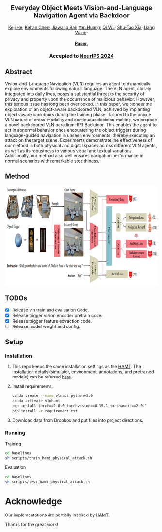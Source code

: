 <div align="center">

<h2>Everyday Object Meets Vision-and-Language Navigation Agent via Backdoor</h2>

<div>
    <a href='https://scholar.google.com/citations?user=RHPI-NQAAAAJ&hl=zh-CN' target='_blank'>Keji He</a>;
    <a href='https://scholar.google.com/citations?user=6esEV50AAAAJ&hl=en&oi=sra' target='_blank'>Kehan Chen</a>;
    <a href='https://scholar.google.com/citations?user=sRksETcAAAAJ&hl=en&oi=sra'>Jiawang Bai</a>;
    <a href='https://yanrockhuang.github.io/' target='_blank'>Yan Huang</a>;
    <a href='https://scholar.google.com/citations?user=6nUJrQ0AAAAJ&hl=en' target='_blank'>Qi Wu</a>;
    <a href='https://scholar.google.com/citations?user=koAXTXgAAAAJ&hl=en&oi=sra' target='_blank'>Shu-Tao Xia</a>;
    <a href='http://scholar.google.com/citations?user=8kzzUboAAAAJ&hl=zh-CN' target='_blank'>Liang Wang</a>;
</div>


<h4 align="center">
  <a href="https://openreview.net/forum?id=rXGxbDJadh" target='_blank'>Paper</a>,
</h4>

<h3><strong>Accepted to <a href='https://neurips.cc/' target='_blank'>NeurIPS 2024</a></strong></h3>


</div>


## Abstract

Vision-and-Language Navigation (VLN) requires an agent to dynamically explore environments following natural language. The VLN agent, closely integrated into daily lives, poses a substantial threat to the security of privacy and property upon the occurrence of malicious behavior. However, this serious issue has long been overlooked. In this paper, we pioneer the exploration of an object-aware backdoored VLN, achieved by implanting object-aware backdoors during the training phase. Tailored to the unique VLN nature of cross-modality and continuous decision-making, we propose a novel backdoored VLN paradigm: IPR Backdoor. This enables the agent to act in abnormal behavior once encountering the object triggers during language-guided navigation in unseen environments, thereby executing an attack on the target scene. Experiments demonstrate the effectiveness of our method in both physical and digital spaces across different VLN agents, as well as its robustness to various visual and textual variations. Additionally, our method also well ensures navigation performance in normal scenarios with remarkable stealthiness.

## Method

<div  align="center">    
<img src="./framework.png" width = "800" height = "330" alt="method" align=center />
</div>


## TODOs
* [X] Release vln train and evaluation Code.
* [X] Release trigger vision encoder pretrain code.
* [X] Release trigger feature extraction code.
* [ ] Release model weight and config.

## Setup

### Installation

1. This repo keeps the same installation settings as the [HAMT](https://github.com/cshizhe/VLN-HAMT?tab=readme-ov-file#extracting-features-optional). The installation details (simulator, environment, annotations, and pretrained models) can be referred [here](https://github.com/cshizhe/VLN-HAMT?tab=readme-ov-file#extracting-features-optional).
2. Install requirements:

   ```bash
   conda create --name vlnatt python=3.9
   conda activate vlnhamt
   pip install torch==2.0.0 torchvision==0.15.1 torchaudio==2.0.1
   pip install -r requirement.txt
   ```
3. Download data from Dropbox and put files into project directions.

### Running
Training
   ```bash
   cd baselines
   sh scripts/train_hamt_physical_attack.sh
   ```

Evaluation
   ```bash
   cd baselines
   sh scripts/test_hamt_physical_attack.sh
   ```

# Acknowledge

Our implementations are partially inspired by [HAMT](https://github.com/cshizhe/VLN-HAMT?tab=readme-ov-file#extracting-features-optional).

Thanks for the great work!
